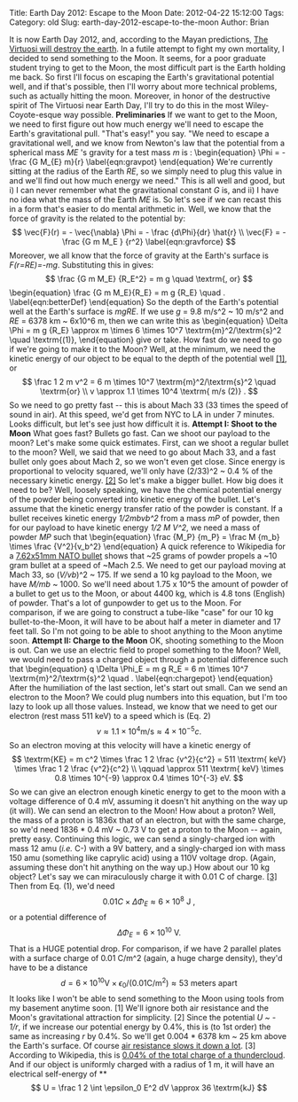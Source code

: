 Title: Earth Day 2012: Escape to the Moon
Date: 2012-04-22 15:12:00
Tags: 
Category: old
Slug: earth-day-2012-escape-to-the-moon
Author: Brian


It is now Earth Day 2012, and, according to the Mayan predictions, [The
Virtuosi will destroy the
earth](http://thevirtuosi.blogspot.com/search/label/end%20of%20the%20earth).
In a futile attempt to fight my own mortality, I decided to send
something to the Moon. It seems, for a poor graduate student trying to
get to the Moon, the most difficult part is the Earth holding me back.
So first I'll focus on escaping the Earth's gravitational potential
well, and if that's possible, then I'll worry about more technical
problems, such as actually hitting the moon. Moreover, in honor of the
destructive spirit of The Virtuosi near Earth Day, I'll try to do this
in the most Wiley-Coyote-esque way possible. **Preliminaries** If we
want to get to the Moon, we need to first figure out how much energy
we'll need to escape the Earth's gravitational pull. "That's easy!" you
say. "We need to escape a gravitational well, and we know from Newton's
law that the potential from a spherical mass *ME* 's gravity for a test
mass *m* is : \begin{equation} \Phi = - \frac {G M_{E} m}{r}
\label{eqn:gravpot} \end{equation} We're currently sitting at the
radius of the Earth *RE*, so we simply need to plug this value in and
we'll find out how much energy we need." This is all well and good, but
i) I can never remember what the gravitational constant *G* is, and ii)
I have no idea what the mass of the Earth *ME* is. So let's see if we
can recast this in a form that's easier to do mental arithmetic in.
Well, we know that the force of gravity is the related to the potential
by: $$ \vec{F}(r) = - \vec{\nabla} \Phi = - \frac {d\Phi}{dr}
\hat{r} \\ \vec{F} = - \frac {G m M_E } {r^2}
\label{eqn:gravforce} $$ Moreover, we all know that the force of
gravity at the Earth's surface is *F(r=RE)=-mg*. Substituting this in
gives: $$ \frac {G m M_E} {R_E^2} = m g \quad \textrm{, or} $$
\begin{equation} \frac {G m M_E}{R_E} = m g {R_E} \quad .
\label{eqn:betterDef} \end{equation} So the depth of the Earth's
potential well at the Earth's surface is *mgRE*. If we use *g* = 9.8
m/s^2 \~ 10 m/s^2 and *RE* = 6378 km \~ 6x10^6 m, then we can write
this as \begin{equation} \Delta \Phi = m g {R_E} \approx m \times
6 \times 10^7 \textrm{m}^2/\textrm{s}^2 \quad \textrm{(1)},
\end{equation} give or take. How fast do we need to go if we're going
to make it to the Moon? Well, at the minimum, we need the kinetic energy
of our object to be equal to the depth of the potential well
[[1]](#footnote-1), or $$ \frac 1 2 m v^2 = 6 m \times 10^7
\textrm{m}^2/\textrm{s}^2 \quad \textrm{or} \\ v \approx 1.1
\times 10^4 \textrm{ m/s (2)} . $$ So we need to go pretty fast --
this is about Mach 33 (33 times the speed of sound in air). At this
speed, we'd get from NYC to LA in under 7 minutes. Looks difficult, but
let's see just how difficult it is. **Attempt I: Shoot to the Moon**
What goes fast? Bullets go fast. Can we shoot our payload to the moon?
Let's make some quick estimates. First, can we shoot a regular bullet to
the moon? Well, we said that we need to go about Mach 33, and a fast
bullet only goes about Mach 2, so we won't even get close. Since energy
is proportional to velocity squared, we'll only have (2/33)^2 \~ 0.4 %
of the necessary kinetic energy. [[2]](#footnote-2) So let's make a
bigger bullet. How big does it need to be? Well, loosely speaking, we
have the chemical potential energy of the powder being converted into
kinetic energy of the bullet. Let's assume that the kinetic energy
transfer ratio of the powder is constant. If a bullet receives kinetic
energy *1/2mbvb^2* from a mass *mP* of powder, then for our payload to
have kinetic energy *1/2 M V^2*, we need a mass of powder *MP* such
that \begin{equation} \frac {M_P} {m_P} = \frac M {m_b} \times
\frac {V^2}{v_b^2} \end{equation} A quick reference to Wikipedia
for a [7.62x51mm NATO
bullet](http://en.wikipedia.org/wiki/7.62%C3%9751mm_NATO) shows that
\~25 grams of powder propels a \~10 gram bullet at a speed of \~Mach
2.5. We need to get our payload moving at Mach 33, so (*V/vb*)^2 \~
175. If we send a 10 kg payload to the Moon, we have *M/mb* \~ 1000. So
we'll need about 1.75 x 10^5 the amount of powder of a bullet to get us
to the Moon, or about 4400 kg, which is 4.8 tons (English) of powder.
That's a lot of gunpowder to get us to the Moon. For comparison, if we
are going to construct a tube-like "case" for our 10 kg
bullet-to-the-Moon, it will have to be about half a meter in diameter
and 17 feet tall. So I'm not going to be able to shoot anything to the
Moon anytime soon. **Attempt II: Charge to the Moon** OK, shooting
something to the Moon is out. Can we use an electric field to propel
something to the Moon? Well, we would need to pass a charged object
through a potential difference such that \begin{equation} q \Delta
\Phi_E = m g R_E = 6 m \times 10^7 \textrm{m}^2/\textrm{s}^2
\quad . \label{eqn:chargepot} \end{equation} After the humiliation of
the last section, let's start out small. Can we send an electron to the
Moon? We could plug numbers into this equation, but I'm too lazy to look
up all those values. Instead, we know that we need to get our electron
(rest mass 511 keV) to a speed which is (Eq. 2) $$v \approx 1.1 \times
10^4 \textrm{m/s} \approx 4 \times 10^{-5} c. $$ So an electron
moving at this velocity will have a kinetic energy of $$ \textrm{KE} =
m c^2 \times \frac 1 2 \frac {v^2}{c^2} = 511 \textrm{ keV}
\times \frac 1 2 \frac {v^2}{c^2} \\ \qquad \approx 511
\textrm{ keV} \times 0.8 \times 10^{-9} \approx 0.4 \times
10^{-3} eV. $$ So we can give an electron enough kinetic energy to get
to the moon with a voltage difference of 0.4 mV, assuming it doesn't hit
anything on the way up (it will). We can send an electron to the Moon!
How about a proton? Well, the mass of a proton is 1836x that of an
electron, but with the same charge, so we'd need 1836 * 0.4 mV \~ 0.73
V to get a proton to the Moon -- again, pretty easy. Continuing this
logic, we can send a singly-charged ion with mass 12 amu (*i.e.* C-)
with a 9V battery, and a singly-charged ion with mass 150 amu (something
like caprylic acid) using a 110V voltage drop. (Again, assuming these
don't hit anything on the way up.) How about our 10 kg object? Let's say
we can miraculously charge it with 0.01 C of charge. [[3]](#footnote-3)
Then from Eq. (1), we'd need $$ 0.01 C \times \Delta \Phi_E \approx
6 \times 10^8 \textrm{ J ,} $$ or a potential difference of $$
\Delta \Phi_E = 6 \times 10^{10} \textrm{ V. } $$ That is a HUGE
potential drop. For comparison, if we have 2 parallel plates with a
surface charge of 0.01 C/m^2 (again, a huge charge density), they'd
have to be a distance $$ d = 6 \times 10^{10} \textrm{V} \times
\epsilon_0 / (0.01 \textrm{C/m}^2) \approx 53 \textrm{ meters
apart} $$ It looks like I won't be able to send something to the Moon
using tools from my basement anytime soon.
[1] We'll ignore both air resistance and the Moon's gravitational
attraction for simplicity.
[2] Since the potential *U \~ - 1/r*, if we increase our potential
energy by 0.4%, this is (to 1st order) the same as increasing *r* by
0.4%. So we'll get 0.004 * 6378 km \~ 25 km above the Earth's surface.
Of course [air resistance slows it down a
lot](http://scienceblogs.com/dotphysics/2009/09/how-high-does-a-bullet-go.php).
[3] According to Wikipedia, this is [0.04% of the total charge of a
thundercloud](http://en.wikipedia.org/wiki/Orders_of_magnitude_%28charge%29).
And if our object is uniformly charged with a radius of 1 m, it will
have an electrical self-energy of ** $$ U = \frac 1 2 \int
\epsilon_0 E^2 dV \approx 36 \textrm{kJ} $$
